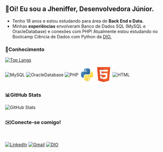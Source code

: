 ## 🤍Oi! Eu sou a Jheniffer, Desenvolvedora Júnior.
- Tenho 18 anos e estou estudando para área de **Back End e Data.**
- Minhas **experiências** envolveram Banco de Dados SQL (MySQL e OracleDatabase) e conexões com PHP! Atualmente estou estudando no Bootcamp Ciência de Dados com Python da [DIO.](https://www.dio.me)

### 📖Conhecimento
[![Top Langs](https://github-readme-jhenioliver-stats.vercel.app/api/top-langs/?username=jhenioliver&count_private=true&hide=hack&bg_color=000&border_color=FFF&title_color=9f4bff&text_color=FFF&layout=donut)](https://github.com/anuraghazra/github-readme-stats)

<div style="display: inline_block">
  <img align="center" alt="MySQL" height="50" width="50" src="https://cdn.jsdelivr.net/gh/devicons/devicon/icons/mysql/mysql-original.svg">
  <img align="center" alt="OracleDatabase" height="50" width="50" src="https://cdn.jsdelivr.net/gh/devicons/devicon/icons/oracle/oracle-original.svg">
  <img align="center" alt="PHP" height="50" width="50" src="https://cdn.jsdelivr.net/gh/devicons/devicon/icons/php/php-plain.svg">
  <img align="center" alt="Python" height="50" width="50" src="https://raw.githubusercontent.com/devicons/devicon/master/icons/python/python-original.svg">
  <img align="center" alt="HTML" height="50" width="50" src="https://raw.githubusercontent.com/devicons/devicon/master/icons/html5/html5-original.svg">
  <img align="center" alt="HTML" height="50" width="50" src="https://cdn.jsdelivr.net/gh/devicons/devicon/icons/git/git-original.svg">
</div>

##

### 📊GitHub Stats
![GitHub Stats](https://github-readme-jhenioliver-stats.vercel.app/api?username=jhenioliver&count_private=true&hide_title=true&show_icons=true&hide=stars&rank_icon=github&theme=midnight-purple)

##

### ✉️Conecte-se comigo!
<br>

[![LinkedIn](https://img.shields.io/badge/LinkedIn-000?style=for-the-badge&logo=linkedin&logoColor=9f4bff)](https://www.linkedin.com/in/jheniffer-de-oliveira-4b705128b/)
[![Gmail](https://img.shields.io/badge/Gmail-000?style=for-the-badge&logo=gmail&logoColor=9f4bff)](mailto:jhenifferoliveirafoschera@gmail.com)
[![DIO](https://img.shields.io/badge/DIO-000?style=for-the-badge&logo=DIO&logoColor=9f4bff)](https://web.dio.me/users/jhenifferoliveirafoschera)

